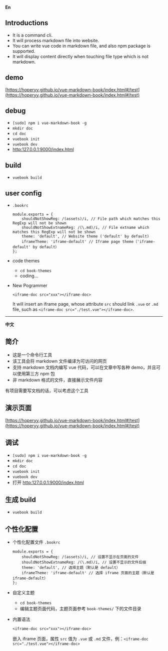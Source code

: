 **En**

## Introductions

+   It is a command cli.
+   It will process markdown file into website.
+   You can write vue code in markdown file, and also npm package is supported.
+   It will display content directly when touching file type which is not markdown.

## demo

[https://hoperyy.github.io/vue-markdown-book/index.html#/test](https://hoperyy.github.io/vue-markdown-book/index.html#/test)

## debug

+   `[sudo] npm i vue-markdown-book -g`
+   `mkdir doc`
+   `cd doc`
+   `vuebook init`
+   `vuebook dev`
+   [http:127.0.0.1:9000/index.html](http:127.0.0.1:9000/index.html)

## build

+   `vuebook build`

## user config

+   `.bookrc`

    ```
    module.exports = {
        shouldNotShowReg: /(assets)/i, // File path which matches this RegExp will not be shown
        shouldNotShowExtnameReg: /(\.md)/i, // File extname which matches this RegExp will not be shown
        theme: 'default', // Website theme ('default' by default)
        iframeTheme: 'iframe-default' // Iframe page theme（'iframe-default' by default）
    };
    ```

+   code themes
    +   `cd book-themes`
    +   coding...

+   New Pogrammer

    `<iframe-doc src="xxx"></iframe-doc>`

    It will insert an iframe page, whose attribute `src` should link `.vue` or `.md` file, such as `<iframe-doc src="./test.vue"></iframe-doc>`.



---

**中文**

## 简介

+   这是一个命令行工具
+   该工具会将 markdown 文件编译为可访问的网页
+   支持 markdown 文档内编写 vue 代码，可以在文章中写各种 demo，并且可以使用第三方 npm 包
+   非 markdown 格式的文件，直接展示文件内容

有项目需要写文档的话，可以考虑这个工具

## 演示页面

[https://hoperyy.github.io/vue-markdown-book/index.html#/test](https://hoperyy.github.io/vue-markdown-book/index.html#/test)

## 调试

+   `[sudo] npm i vue-markdown-book -g`
+   `mkdir doc`
+   `cd doc`
+   `vuebook init`
+   `vuebook dev`
+   打开 [http:127.0.0.1:9000/index.html](http:127.0.0.1:9000/index.html)

## 生成 build

+   `vuebook build`

## 个性化配置

+   个性化配置文件 `.bookrc`

    ```
    module.exports = {
        shouldNotShowReg: /(assets)/i, // 设置不显示在页面的文件
        shouldNotShowExtnameReg: /(\.md)/i, // 设置不显示的文件后缀
        theme: 'default', // 选择主题（默认是 default）
        iframeTheme: 'iframe-default' // 选择 iframe 页面的主题（默认是 iframe-default）
    };
    ```

+   自定义主题
    +   `cd book-themes`
    +   编辑主题页面代码，主题页面参考 `book-themes/` 下的文件目录

+   内置语法

    `<iframe-doc src="xxx"></iframe-doc>`

    嵌入 iframe 页面，属性 `src` 值为 `.vue` 或 `.md` 文件，例：`<iframe-doc src="./test.vue"></iframe-doc>`
